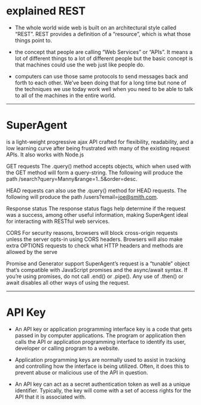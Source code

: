 # explained REST

* The whole world wide web is built on an architectural style called “REST”. REST provides a definition of a “resource”, which is what those things point to.

* the concept that people are calling “Web Services” or “APIs”. It means a lot of different things to a lot of different people but the basic concept is that machines could use the web just like people do.

* computers can use those same protocols to send messages back and forth to each other. We’ve been doing that for a long time but none of the techniques we use today work well when you need to be able to talk to all of the machines in the entire world.
_________________________________________
# SuperAgent
is a light-weight progressive ajax API crafted for flexibility, readability, and a low learning curve after being frustrated with many of the existing request APIs. It also works with Node.js


GET requests The .query() method accepts objects, which when used with the GET method will form a query-string. The following will produce the path /search?query=Manny&range=1..5&order=desc.


HEAD requests can also use the .query() method for HEAD requests. The following will produce the path /users?email=joe@smith.com.


Response status The response status flags help determine if the request was a success, among other useful information, making SuperAgent ideal for interacting with RESTful web services.


CORS For security reasons, browsers will block cross-origin requests unless the server opts-in using CORS headers. Browsers will also make extra OPTIONS requests to check what HTTP headers and methods are allowed by the serve


Promise and Generator support SuperAgent’s request is a “tunable” object that’s compatible with JavaScript promises and the async/await syntax. If you’re using promises, do not call .end() or .pipe(). Any use of .then() or await disables all other ways of using the request.
___________________________________


# API Key 

* An API key or application programming interface key is a code that gets passed in by computer applications. The program or application then calls the API or application programming interface to identify its user, developer or calling program to a website.


* Application programming keys are normally used to assist in tracking and controlling how the interface is being utilized. Often, it does this to prevent abuse or malicious use of the API in question.


* An API key can act as a secret authentication token as well as a unique identifier. Typically, the key will come with a set of access rights for the API that it is associated with.
